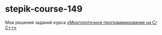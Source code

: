 # stepik-course-149
Мои решения заданий курса [«Многопоточное программирование на С/С++»](https://stepik.org/course/149)
